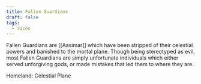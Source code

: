 ```yaml
---
title: Fallen Guardians
draft: false
tags:
  - races
---
```

 
Fallen Guardians are [[Aasimar]] which have been stripped of their celestial powers and banished to the mortal plane. Though being stereotyped as evil, most Fallen Guardians are simply unfortunate individuals which either served unforgiving gods, or made mistakes that led them to where they are.

Homeland: Celestial Plane 